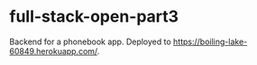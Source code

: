 # full-stack-open-part3

Backend for a phonebook app. Deployed to https://boiling-lake-60849.herokuapp.com/.
